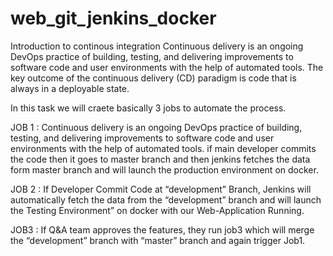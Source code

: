 # web_git_jenkins_docker

Introduction to continous integration
Continuous delivery is an ongoing DevOps practice of building, testing, and delivering improvements to software code and user environments with the help of automated tools. The key outcome of the continuous delivery (CD) paradigm is code that is always in a deployable state.



In this task we will craete  basically 3 jobs to automate the process.

JOB 1 : Continuous delivery is an ongoing DevOps practice of building, testing, and delivering improvements to software code and user environments with the help of automated tools. if main developer commits the code then it goes to master branch and then jenkins fetches the data form master branch and will launch the production environment on docker.

JOB 2 :  If Developer Commit Code at “development” Branch, Jenkins will automatically fetch the data from the “development” branch and will launch the Testing Environment” on docker with our Web-Application Running.

JOB3 :  If Q&A team approves the features, they run job3 which will merge the “development” branch with “master” branch and again trigger Job1.
